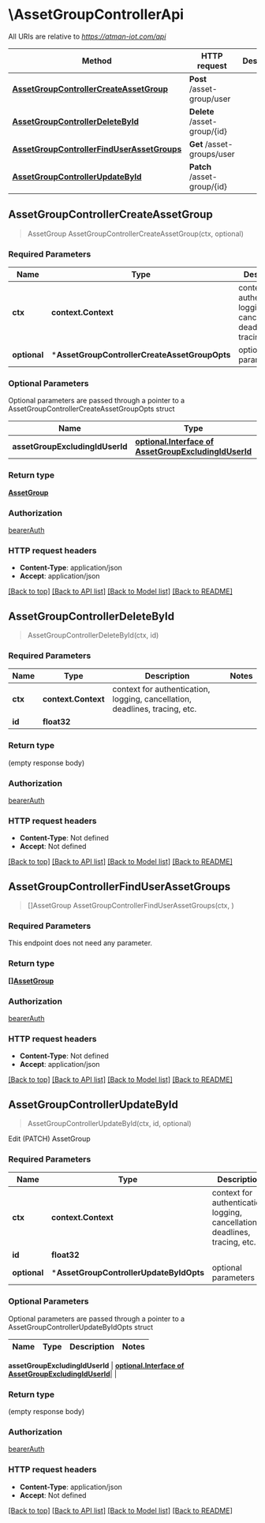 # \AssetGroupControllerApi

All URIs are relative to *https://atman-iot.com/api*

Method | HTTP request | Description
------------- | ------------- | -------------
[**AssetGroupControllerCreateAssetGroup**](AssetGroupControllerApi.md#AssetGroupControllerCreateAssetGroup) | **Post** /asset-group/user | 
[**AssetGroupControllerDeleteById**](AssetGroupControllerApi.md#AssetGroupControllerDeleteById) | **Delete** /asset-group/{id} | 
[**AssetGroupControllerFindUserAssetGroups**](AssetGroupControllerApi.md#AssetGroupControllerFindUserAssetGroups) | **Get** /asset-groups/user | 
[**AssetGroupControllerUpdateById**](AssetGroupControllerApi.md#AssetGroupControllerUpdateById) | **Patch** /asset-group/{id} | 



## AssetGroupControllerCreateAssetGroup

> AssetGroup AssetGroupControllerCreateAssetGroup(ctx, optional)



### Required Parameters


Name | Type | Description  | Notes
------------- | ------------- | ------------- | -------------
**ctx** | **context.Context** | context for authentication, logging, cancellation, deadlines, tracing, etc.
 **optional** | ***AssetGroupControllerCreateAssetGroupOpts** | optional parameters | nil if no parameters

### Optional Parameters

Optional parameters are passed through a pointer to a AssetGroupControllerCreateAssetGroupOpts struct


Name | Type | Description  | Notes
------------- | ------------- | ------------- | -------------
 **assetGroupExcludingIdUserId** | [**optional.Interface of AssetGroupExcludingIdUserId**](AssetGroupExcludingIdUserId.md)|  | 

### Return type

[**AssetGroup**](AssetGroup.md)

### Authorization

[bearerAuth](../README.md#bearerAuth)

### HTTP request headers

- **Content-Type**: application/json
- **Accept**: application/json

[[Back to top]](#) [[Back to API list]](../README.md#documentation-for-api-endpoints)
[[Back to Model list]](../README.md#documentation-for-models)
[[Back to README]](../README.md)


## AssetGroupControllerDeleteById

> AssetGroupControllerDeleteById(ctx, id)



### Required Parameters


Name | Type | Description  | Notes
------------- | ------------- | ------------- | -------------
**ctx** | **context.Context** | context for authentication, logging, cancellation, deadlines, tracing, etc.
**id** | **float32**|  | 

### Return type

 (empty response body)

### Authorization

[bearerAuth](../README.md#bearerAuth)

### HTTP request headers

- **Content-Type**: Not defined
- **Accept**: Not defined

[[Back to top]](#) [[Back to API list]](../README.md#documentation-for-api-endpoints)
[[Back to Model list]](../README.md#documentation-for-models)
[[Back to README]](../README.md)


## AssetGroupControllerFindUserAssetGroups

> []AssetGroup AssetGroupControllerFindUserAssetGroups(ctx, )



### Required Parameters

This endpoint does not need any parameter.

### Return type

[**[]AssetGroup**](AssetGroup.md)

### Authorization

[bearerAuth](../README.md#bearerAuth)

### HTTP request headers

- **Content-Type**: Not defined
- **Accept**: application/json

[[Back to top]](#) [[Back to API list]](../README.md#documentation-for-api-endpoints)
[[Back to Model list]](../README.md#documentation-for-models)
[[Back to README]](../README.md)


## AssetGroupControllerUpdateById

> AssetGroupControllerUpdateById(ctx, id, optional)



Edit (PATCH) AssetGroup

### Required Parameters


Name | Type | Description  | Notes
------------- | ------------- | ------------- | -------------
**ctx** | **context.Context** | context for authentication, logging, cancellation, deadlines, tracing, etc.
**id** | **float32**|  | 
 **optional** | ***AssetGroupControllerUpdateByIdOpts** | optional parameters | nil if no parameters

### Optional Parameters

Optional parameters are passed through a pointer to a AssetGroupControllerUpdateByIdOpts struct


Name | Type | Description  | Notes
------------- | ------------- | ------------- | -------------

 **assetGroupExcludingIdUserId** | [**optional.Interface of AssetGroupExcludingIdUserId**](AssetGroupExcludingIdUserId.md)|  | 

### Return type

 (empty response body)

### Authorization

[bearerAuth](../README.md#bearerAuth)

### HTTP request headers

- **Content-Type**: application/json
- **Accept**: Not defined

[[Back to top]](#) [[Back to API list]](../README.md#documentation-for-api-endpoints)
[[Back to Model list]](../README.md#documentation-for-models)
[[Back to README]](../README.md)

